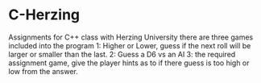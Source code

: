 # C-Herzing
Assignments for C++ class with Herzing University
there are three games included into the program
1: Higher or Lower, guess if the next roll will be larger or smaller than the last.
2: Guess a D6 vs an AI
3: the required assignment game, give the player hints as to if there guess is too high or low from the answer.
